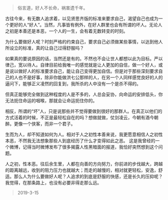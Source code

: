 > 俗言道，好人不长命，祸害遗千年。

​	古往今来，有无数人追求着，以见贤思齐版的标准来要求自己，渴望自己也成为一个更好的人“好人”。当然，凡事皆有例外，在好人群里也会有所谓的坏人。无论人之初是本善还是本恶，一个人的一生，会有着无数转变的时刻。

​	为什么要做好人呢？时刻严格的约束自己，要求自己必须做某些事情，以达到他人所设立的标准，真的让自己过得舒服吗？

​	如果真的要说原因的话，当然还是有的。不然也不会让世人都想以此为目标。严以律己，宽以待人。自律目前给我唯一的感觉就是让人更加的自信，做一个好人，或是说以做好人的标准要求自己，能让自己变得更加自信。但是对于那些深刻要求自己的人也不是好事，除非你能做洪七公那样的人，在另一个人同样感觉良好的人的逼问下，能够正义凌然的回复到，我所杀的人中没有一个是杀不得的。

​	但真正能够完全做到这种程度的人是不多的，人总会妥协，向命运的安排低头，你无法扼住命运的咽喉，那就会让命运扼住你的。

​	相反，所谓的“坏”人，只是说那些并不觉得要做到很好的那群人。在真正以他们的方式活着的时候，不正是最轻松自在的吗？想做就做，仗剑凌云，今朝有酒今朝醉。更像一个侠客，而非一个君子。

​	生而为人，却不知道如何为人。相对于人之初性本善来说，我更愿意相信人之初性本恶，不然我无法想象那些人到底经历了什么才变得如此之恶。 这是我曾经的一个微博，记得当时微博发布了很多揭露人性黑暗面的报道，我恰好突然想到这个问题。

​	人之初，性本恶。往后余生里，人都在向善的方向努力，你前进的步伐越大，跨越的距离越远，收到的阻力压力也就越大；而走的越慢的，相对就更轻松，安逸，舒适。那么人为什么要做好人呢？人追求的到底是舒服的快感，还是长久的压抑呢？我觉得，在那条路上，也没有必要非得走那么远。

> 2019-3-15